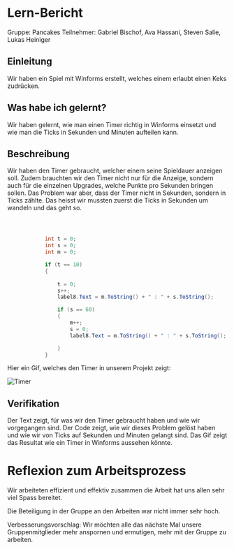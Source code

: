 # Lern-Bericht
Gruppe: Pancakes
Teilnehmer: Gabriel Bischof, Ava Hassani, Steven Salie, Lukas Heiniger

## Einleitung

Wir haben ein Spiel mit Winforms erstellt, welches einem erlaubt einen Keks zudrücken. 

## Was habe ich gelernt?

Wir haben gelernt, wie man einen Timer richtig in Winforms einsetzt und wie man die Ticks in Sekunden und Minuten aufteilen kann.

## Beschreibung


Wir haben den Timer gebraucht, welcher einem seine Spieldauer anzeigen soll. Zudem brauchten wir den Timer nicht nur für die Anzeige, sondern auch für die einzelnen Upgrades, welche Punkte pro Sekunden bringen sollen. Das Problem war aber, dass der Timer nicht in Sekunden, sondern in Ticks zählte. Das heisst wir mussten zuerst die Ticks in Sekunden um wandeln und das geht so.

```C#



            int t = 0;
            int s = 0;
            int m = 0;

            if (t == 10)
            {
            
                t = 0;
                s++;
                label8.Text = m.ToString() + " : " + s.ToString();

                if (s == 60)
                {
                    m++;
                    s = 0;
                    label8.Text = m.ToString() + " : " + s.ToString();

                }
            }   

```

Hier ein Gif, welches den Timer in unserem Projekt zeigt:

![Timer](https://user-images.githubusercontent.com/111046378/209090228-ed8e29f7-c0d6-463c-ab6e-32b64ee45e0d.gif)
   
   
   
   

## Verifikation
Der Text zeigt, für was wir den Timer gebraucht haben und wie wir vorgegangen sind.
Der Code zeigt, wie wir dieses Problem gelöst haben und wie wir von Ticks auf Sekunden und Minuten gelangt sind.
Das Gif zeigt das Resultat wie ein Timer in Winforms aussehen könnte.

# Reflexion zum Arbeitsprozess

Wir arbeiteten effizient und effektiv zusammen die Arbeit hat uns allen sehr viel Spass bereitet.

Die Beteiligung in der Gruppe an den Arbeiten war nicht immer sehr hoch.

Verbesserungsvorschlag:
Wir möchten alle das nächste Mal unsere Gruppenmitglieder mehr anspornen und ermutigen, mehr mit der Gruppe zu arbeiten.
